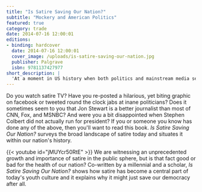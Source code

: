 ```yaml
---
title: "Is Satire Saving Our Nation?"
subtitle: "Mockery and American Politics"
featured: true
category: trade
date: 2014-07-16 12:00:01
editions:
- binding: hardcover
  date: 2014-07-16 12:00:01
  cover_image: /uploads/is-satire-saving-our-nation.jpg
  publisher: Palgrave
  isbn: 9781137427977
short_description: |
  'At a moment in US history when both politics and mainstream media seem dangerously distant from reality, the voice of reason and the defense of democracy increasingly come from satirists. Co-written by a millennial and a scholar, <em>Is Satire Saving Our Nation? </em>shows how satire has become a central part of today’s youth culture and it explains why it might just save our democracy after all.'
---
```

Do you watch satire TV? Have you re-posted a hilarious, yet biting graphic on facebook or tweeted round the clock jabs at inane politicians? Does it sometimes seem to you that Jon Stewart is a better journalist than most of CNN, Fox, and MSNBC? And were you a bit disappointed when Stephen Colbert did not actually run for president? If you or someone you know has done any of the above, then you'll want to read this book. _Is Satire Saving Our Nation?_ surveys the broad landscape of satire today and situates it within our nation's history.

{{< youtube id="jMUYcr50RtE" >}}
We are witnessing an unprecedented growth and importance of satire in the public sphere, but is that fact good or bad for the health of our nation? Co-written by a millennial and a scholar, _Is Satire Saving Our Nation?_ shows how satire has become a central part of today's youth culture and it explains why it might just save our democracy after all.

